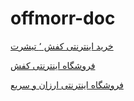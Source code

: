 # offmorr-doc



[خرید اینترنتی کفش ٬ تیشرت](https://offmorr.ir)

[فروشگاه اینترنتی کفش](https://offlandorg.com/)


[فروشگاه اینترنتی ارزان و سریع](https://melonest.ir)
